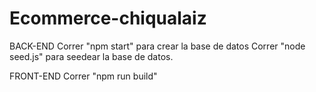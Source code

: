 # Ecommerce-chiqualaiz

BACK-END
Correr "npm start" para crear la base de datos
Correr "node seed.js" para seedear la base de datos.

FRONT-END
Correr "npm run build"
